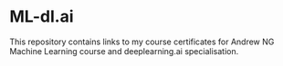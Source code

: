 # ML-dl.ai
This repository contains links to my course certificates for Andrew NG Machine Learning course and deeplearning.ai specialisation. 
